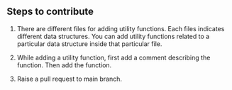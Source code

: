 ## Steps to contribute

1.  There are different files for adding utility functions. Each files indicates different data structures. You can add utility functions related to a particular data structure inside that particular file.

2.  While adding a utility function, first add a comment describing the function. Then add the function.
3.  Raise a pull request to main branch.
